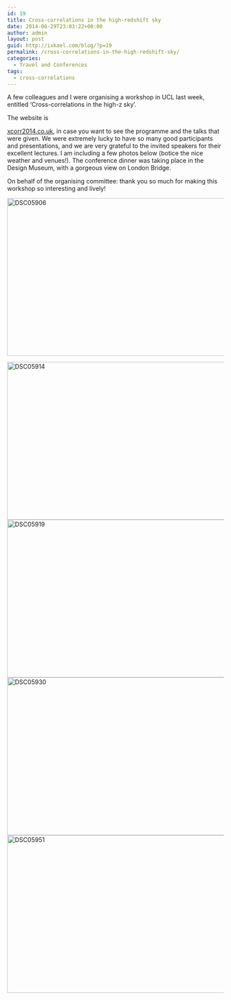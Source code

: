 ```yaml
---
id: 19
title: Cross-correlations in the high-redshift sky
date: 2014-06-29T23:03:22+00:00
author: admin
layout: post
guid: http://ixkael.com/blog/?p=19
permalink: /cross-correlations-in-the-high-redshift-sky/
categories:
  - Travel and Conferences
tags:
  - cross-correlations
---
```

A few colleagues and I were organising a workshop in UCL last week, entitled ‘Cross-correlations in the high-z sky’.

<!--more--> The website is 

[xcorr2014.co.uk](http://xcorr2014.co.uk), in case you want to see the programme and the talks that were given. We were extremely lucky to have so many good participants and presentations, and we are very grateful to the invited speakers for their excellent lectures. I am including a few photos below (botice the nice weather and venues!). The conference dinner was taking place in the Design Museum, with a gorgeous view on London Bridge.

On behalf of the organising committee: thank you so much for making this workshop so interesting and lively!

<img class="aligncenter size-large wp-image-1866" src="{{ site.baseurl }}/wp-content/uploads/2014/06/DSC05906-550x366.jpg" alt="DSC05906" width="550" height="366" />
  
 <img class="aligncenter size-large wp-image-1867" src="{{ site.baseurl }}/wp-content/uploads/2014/06/DSC05914-550x366.jpg" alt="DSC05914" width="550" height="366" /> <img class="aligncenter size-large wp-image-1868" src="{{ site.baseurl }}/wp-content/uploads/2014/06/DSC05919-550x366.jpg" alt="DSC05919" width="550" height="366" /> <img class="aligncenter size-large wp-image-1869" src="{{ site.baseurl }}/wp-content/uploads/2014/06/DSC05930-550x366.jpg" alt="DSC05930" width="550" height="366" /><img class="aligncenter size-large wp-image-1870" src="{{ site.baseurl }}/wp-content/uploads/2014/06/DSC05951-550x366.jpg" alt="DSC05951" width="550" height="366" />